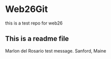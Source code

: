 # Web26Git

this is a test repo for web26

## This is a readme file

Marlon del Rosario test message.
Sanford, Maine
